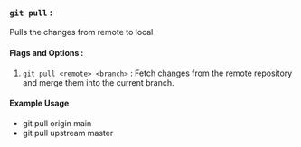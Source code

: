### `git pull` :
Pulls the changes from remote to local 

#### Flags and Options :
1. `git pull <remote> <branch>` : Fetch changes from the remote repository and merge them into the current branch.

#### Example Usage
* git pull origin main
* git pull upstream master
